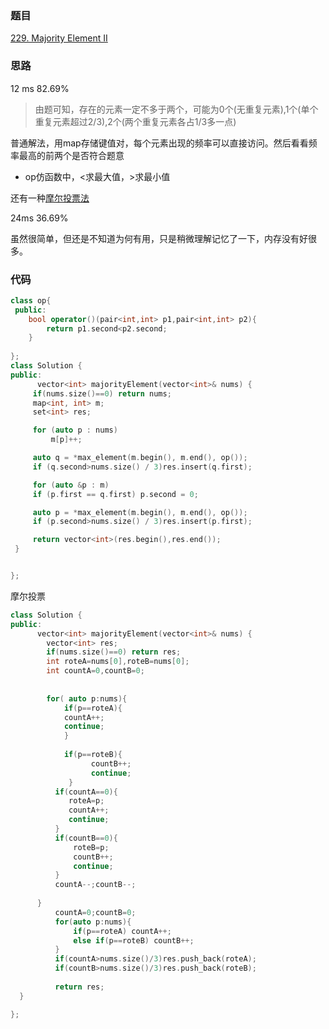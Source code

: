 ### 题目
[229. Majority Element II](https://leetcode-cn.com/problems/majority-element-ii/submissions/)
### 思路
12 ms 82.69%

> 由题可知，存在的元素一定不多于两个，可能为0个(无重复元素),1个(单个重复元素超过2/3),2个(两个重复元素各占1/3多一点)

普通解法，用map存储键值对，每个元素出现的频率可以直接访问。然后看看频率最高的前两个是否符合题意
+ op仿函数中，<求最大值，>求最小值

还有一种[摩尔投票法](https://leetcode-cn.com/problems/majority-element-ii/solution/duo-shu-tou-piao-de-sheng-ji-ban-hao-li-jie-java-b)

24ms 36.69%

虽然很简单，但还是不知道为何有用，只是稍微理解记忆了一下，内存没有好很多。
### 代码
```c++
class op{
 public:
    bool operator()(pair<int,int> p1,pair<int,int> p2){
        return p1.second<p2.second;
    }
    
};
class Solution {
public:
      vector<int> majorityElement(vector<int>& nums) {
     if(nums.size()==0) return nums;
	 map<int, int> m;
	 set<int> res;

	 for (auto p : nums)
		 m[p]++;

	 auto q = *max_element(m.begin(), m.end(), op());
	 if (q.second>nums.size() / 3)res.insert(q.first);

	 for (auto &p : m)
	 if (p.first == q.first) p.second = 0;

	 auto p = *max_element(m.begin(), m.end(), op());
	 if (p.second>nums.size() / 3)res.insert(p.first);

	 return vector<int>(res.begin(),res.end());
 }


};
```
摩尔投票
```c++
class Solution {
public:
      vector<int> majorityElement(vector<int>& nums) {
        vector<int> res;
        if(nums.size()==0) return res;
        int roteA=nums[0],roteB=nums[0];
        int countA=0,countB=0;
        
          
        for( auto p:nums){
            if(p==roteA){
            countA++;
            continue;
            }
        
            if(p==roteB){
                  countB++;
                  continue;
             }
          if(countA==0){
             roteA=p;
             countA++;
             continue;
          }
          if(countB==0){
              roteB=p;
              countB++;
              continue;
          }
          countA--;countB--;
        
      }
          countA=0;countB=0;
          for(auto p:nums){
              if(p==roteA) countA++;
              else if(p==roteB) countB++;  
          }
          if(countA>nums.size()/3)res.push_back(roteA);
          if(countB>nums.size()/3)res.push_back(roteB);
          
          return res;
  }

};
```

